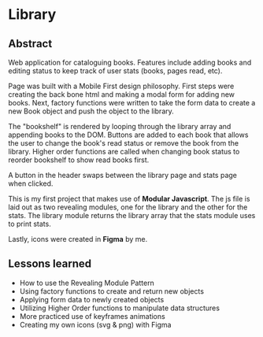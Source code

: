 # Library

## Abstract
Web application for cataloguing books. Features include adding books and editing status to keep track of user stats (books, pages read, etc).

Page was built with a Mobile First design philosophy. First steps were creating the back bone html and making a modal form for adding new books. Next, factory functions were written to take the form data to create a new Book object and push the object to the library. 

The "bookshelf" is rendered by looping through the library array and appending books to the DOM. Buttons are added to each book that allows the user to change the book's read status or remove the book from the library. Higher order functions are called when changing book status to reorder bookshelf to show read books first. 

A button in the header swaps between the library page and stats page when clicked. 

This is my first project that makes use of **Modular Javascript**. The js file is laid out as two revealing modules, one for the library and the other for the stats. The library module returns the library array that the stats module uses to print stats. 

Lastly, icons were created in **Figma** by me. 

## Lessons learned

 - How to use the Revealing Module Pattern
 - Using factory functions to create and return new objects
 - Applying form data to newly created objects
 - Utilizing Higher Order functions to manipulate data structures
 - More practiced use of keyframes animations
 - Creating my own icons (svg & png) with Figma
